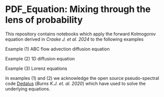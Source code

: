 # PDF_Equation: Mixing through the lens of probability

This repository contains notebooks which apply the forward Kolmogorov equation derived in *Craske J. et al. 2024* to the following examples

Example (1) ABC flow advection diffusion equation 

Example (2) 1D diffusion equation

Example (3) Lorenz equations

In examples (1) and (2) we acknowledge the open source pseudo-spectral code [Dedalus](https://dedalus-project.org/) (*Burns K.J. et. al. 2020*) which have used to solve the underlying equations.
